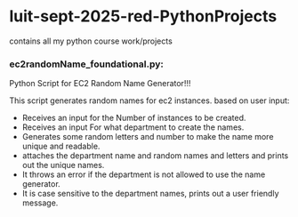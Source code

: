 # luit-sept-2025-red-PythonProjects
contains all my python course work/projects

### ec2randomName_foundational.py:
Python Script for EC2 Random Name Generator!!!

This script generates random names for ec2 instances. 
based on user input:
- Receives an input for the Number of instances to be created.
- Receives an input For what department to create the names.
- Generates some random letters and number to make the name more unique and readable.
- attaches the department name and random names and letters and prints out the unique names.
- It throws an error if the department is not allowed to use the name generator.
- It is case sensitive to the department names, prints out a user friendly message.
